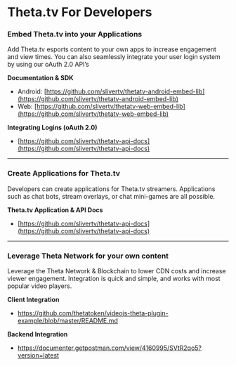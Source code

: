 # Theta.tv For Developers

  
  

### Embed Theta.tv into your Applications

Add Theta.tv esports content to your own apps to increase engagement and view times. You can also seamlessly integrate your user login system by using our oAuth 2.0 API’s
  
**Documentation & SDK**
* Android: [https://github.com/slivertv/thetatv-android-embed-lib](https://github.com/slivertv/thetatv-android-embed-lib)
* Web: [https://github.com/slivertv/thetatv-web-embed-lib](https://github.com/slivertv/thetatv-web-embed-lib)

**Integrating Logins (oAuth 2.0)**
* [https://github.com/slivertv/thetatv-api-docs](https://github.com/slivertv/thetatv-api-docs)

-----

### Create Applications for Theta.tv
Developers can create applications for Theta.tv streamers. Applications such as chat bots, stream overlays, or chat mini-games are all possible.

**Theta.tv Application & API Docs**
* [https://github.com/slivertv/thetatv-api-docs](https://github.com/slivertv/thetatv-api-docs)

-----

### Leverage Theta Network for your own content
Leverage the Theta Network & Blockchain to lower CDN costs and increase viewer engagement. Integration is quick and simple, and works with most popular video players.

**Client Integration**
* https://github.com/thetatoken/videojs-theta-plugin-example/blob/master/README.md

**Backend Integration**
* https://documenter.getpostman.com/view/4160995/SVtR2qo5?version=latest
